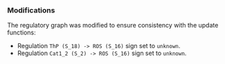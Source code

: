 ### Modifications

The regulatory graph was modified to ensure consistency with the update functions:

 - Regulation `ThP (S_18) -> ROS (S_16)` sign set to `unknown`.
 - Regulation `Cat1_2 (S_2) -> ROS (S_16)` sign set to `unknown`.
